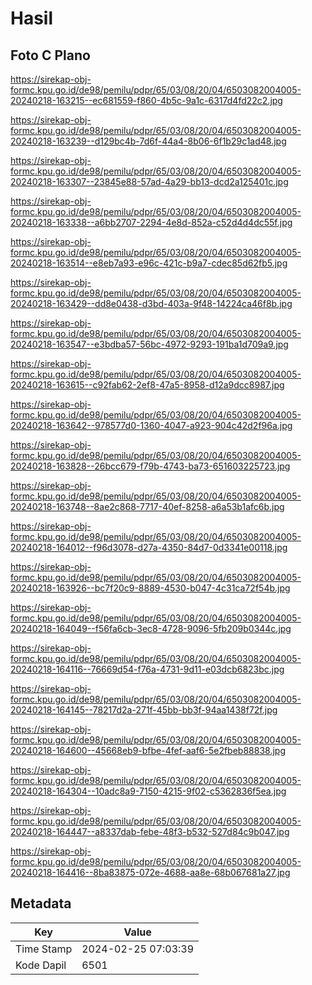 # Hasil

## Foto C Plano

https://sirekap-obj-formc.kpu.go.id/de98/pemilu/pdpr/65/03/08/20/04/6503082004005-20240218-163215--ec681559-f860-4b5c-9a1c-6317d4fd22c2.jpg

https://sirekap-obj-formc.kpu.go.id/de98/pemilu/pdpr/65/03/08/20/04/6503082004005-20240218-163239--d129bc4b-7d6f-44a4-8b06-6f1b29c1ad48.jpg

https://sirekap-obj-formc.kpu.go.id/de98/pemilu/pdpr/65/03/08/20/04/6503082004005-20240218-163307--23845e88-57ad-4a29-bb13-dcd2a125401c.jpg

https://sirekap-obj-formc.kpu.go.id/de98/pemilu/pdpr/65/03/08/20/04/6503082004005-20240218-163338--a6bb2707-2294-4e8d-852a-c52d4d4dc55f.jpg

https://sirekap-obj-formc.kpu.go.id/de98/pemilu/pdpr/65/03/08/20/04/6503082004005-20240218-163514--e8eb7a93-e96c-421c-b9a7-cdec85d62fb5.jpg

https://sirekap-obj-formc.kpu.go.id/de98/pemilu/pdpr/65/03/08/20/04/6503082004005-20240218-163429--dd8e0438-d3bd-403a-9f48-14224ca46f8b.jpg

https://sirekap-obj-formc.kpu.go.id/de98/pemilu/pdpr/65/03/08/20/04/6503082004005-20240218-163547--e3bdba57-56bc-4972-9293-191ba1d709a9.jpg

https://sirekap-obj-formc.kpu.go.id/de98/pemilu/pdpr/65/03/08/20/04/6503082004005-20240218-163615--c92fab62-2ef8-47a5-8958-d12a9dcc8987.jpg

https://sirekap-obj-formc.kpu.go.id/de98/pemilu/pdpr/65/03/08/20/04/6503082004005-20240218-163642--978577d0-1360-4047-a923-904c42d2f96a.jpg

https://sirekap-obj-formc.kpu.go.id/de98/pemilu/pdpr/65/03/08/20/04/6503082004005-20240218-163828--26bcc679-f79b-4743-ba73-651603225723.jpg

https://sirekap-obj-formc.kpu.go.id/de98/pemilu/pdpr/65/03/08/20/04/6503082004005-20240218-163748--8ae2c868-7717-40ef-8258-a6a53b1afc6b.jpg

https://sirekap-obj-formc.kpu.go.id/de98/pemilu/pdpr/65/03/08/20/04/6503082004005-20240218-164012--f96d3078-d27a-4350-84d7-0d3341e00118.jpg

https://sirekap-obj-formc.kpu.go.id/de98/pemilu/pdpr/65/03/08/20/04/6503082004005-20240218-163926--bc7f20c9-8889-4530-b047-4c31ca72f54b.jpg

https://sirekap-obj-formc.kpu.go.id/de98/pemilu/pdpr/65/03/08/20/04/6503082004005-20240218-164049--f56fa6cb-3ec8-4728-9096-5fb209b0344c.jpg

https://sirekap-obj-formc.kpu.go.id/de98/pemilu/pdpr/65/03/08/20/04/6503082004005-20240218-164116--76669d54-f76a-4731-9d11-e03dcb6823bc.jpg

https://sirekap-obj-formc.kpu.go.id/de98/pemilu/pdpr/65/03/08/20/04/6503082004005-20240218-164145--78217d2a-271f-45bb-bb3f-94aa1438f72f.jpg

https://sirekap-obj-formc.kpu.go.id/de98/pemilu/pdpr/65/03/08/20/04/6503082004005-20240218-164600--45668eb9-bfbe-4fef-aaf6-5e2fbeb88838.jpg

https://sirekap-obj-formc.kpu.go.id/de98/pemilu/pdpr/65/03/08/20/04/6503082004005-20240218-164304--10adc8a9-7150-4215-9f02-c5362836f5ea.jpg

https://sirekap-obj-formc.kpu.go.id/de98/pemilu/pdpr/65/03/08/20/04/6503082004005-20240218-164447--a8337dab-febe-48f3-b532-527d84c9b047.jpg

https://sirekap-obj-formc.kpu.go.id/de98/pemilu/pdpr/65/03/08/20/04/6503082004005-20240218-164416--8ba83875-072e-4688-aa8e-68b067681a27.jpg


## Metadata

| Key        | Value               |
| ---------- | ------------------- |
| Time Stamp | 2024-02-25 07:03:39 |
| Kode Dapil | 6501                |



